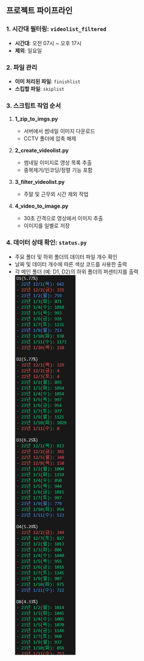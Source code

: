 ## 프로젝트 파이프라인

### 1. 시간대 필터링: `videolist_filtered`
- **시간대**: 오전 07시 ~ 오후 17시
- **제외**: 일요일

### 2. 파일 관리
- **이미 처리된 파일**: `finishlist`
- **스킵할 파일**: `skiplist`

### 3. 스크립트 작업 순서

1. **1_zip_to_imgs.py**
   - 서버에서 썸네일 이미지 다운로드
   - CCTV 폴더에 압축 해제

2. **2_create_videolist.py**
   - 썸네일 이미지로 영상 목록 추출
   - 중복제거/인코딩/정렬 기능 포함

3. **3_filter_videolist.py**
   - 주말 및 근무외 시간 제외 작업

4. **4_video_to_image.py**
   - 30초 간격으로 영상에서 이미지 추출
   - 이미지를 일별로 저장

### 4. 데이터 상태 확인: `status.py`
- 주요 폴더 및 하위 폴더의 데이터 파일 개수 확인
- 날짜 및 데이터 개수에 따른 색상 코드를 사용한 출력
- 각 메인 폴더 (예: D1, D2)의 하위 폴더의 퍼센티지를 출력
![Example Result](./images/status.png)
